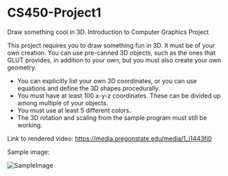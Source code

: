 # CS450-Project1
Draw something cool in 3D. Introduction to Computer Graphics Project

This project requires you to draw something fun in 3D. It must be of your own creation. You can use pre-canned 3D objects, such as the ones that GLUT provides, in addition to your own, but you must also create your own geometry.
* You can explicitly list your own 3D coordinates, or you can use equations and define the 3D shapes procedurally.
* You must have at least 100 x-y-z coordinates. These can be divided up among multiple of your objects.
* You must use at least 5 different colors.
* The 3D rotation and scaling from the sample program must still be working.


Link to rendered video:
https://media.oregonstate.edu/media/1_i1443fi0

Sample image: 

![SampleImage](https://user-images.githubusercontent.com/56061990/141416099-cc290480-6b77-4e8d-9956-d3bec3225763.PNG)
